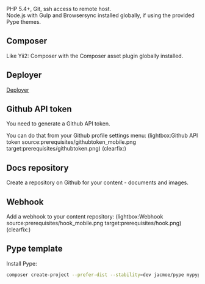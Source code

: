 <!--
Title: Prerequisites
Description: What you need to install Pype
Keywords: pype, prerequisites
-->
PHP 5.4+, Git, ssh access to remote host.  
Node.js with Gulp and Browsersync installed globally, if using the provided Pype themes.

## Composer
Like Yii2: Composer with the Composer asset plugin globally installed.

## Deployer
[Deployer](http://deployer.org/)

## Github API token
You need to generate a Github API token.

You can do that from your Github profile settings menu:
(lightbox:Github API token source:prerequisites/githubtoken_mobile.png target:prerequisites/githubtoken.png)
(clearfix:)

## Docs repository
Create a repository on Github for your content - documents and images.

## Webhook
Add a webhook to your content repository:
(lightbox:Webhook source:prerequisites/hook_mobile.png target:prerequisites/hook.png)
(clearfix:)

## Pype template
Install Pype:
```bash
composer create-project --prefer-dist --stability=dev jacmoe/pype mypypesite
```
